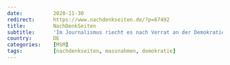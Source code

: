 ```yaml
---
date:          2020-11-30
redirect:      https://www.nachdenkseiten.de/?p=67492
title:         NachDenkSeiten
subtitle:      'Im Journalismus riecht es nach Verrat an der Demokratie'
country:       DE
categories:    [MSM]
tags:          [nachdenkseiten, massnahmen, demokratie]
---
```

